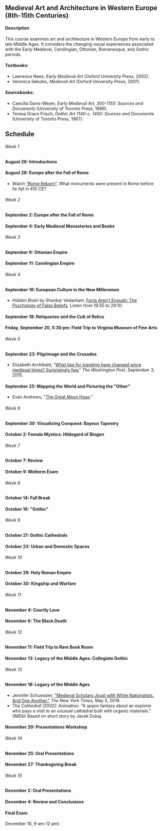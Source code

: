 ## Medieval Art and Architecture in Western Europe (8th-15th Centuries)

#### Description
This course examines art and architecture in Western Europe from early to late Middle Ages. It considers the changing visual experiences associated with the Early Medieval, Carolingian, Ottonian, Romanesque, and Gothic periods.

#### Textbooks:
* Lawrence Nees, _Early Medieval Art_ (Oxford University Press, 2002).
* Veronica Sekules, _Medieval Art_ (Oxford University Press, 2001).
#### Sourcebooks:
* Caecilia Davis-Weyer, _Early Medieval Art, 300-1150: Sources and Documents_ (University of Toronto Press, 1986).
* Teresa Grace Frisch, _Gothic Art 1140-c. 1450: Sources and Documents_ (University of Toronto Press, 1987).

## Schedule
###### Week 1
#### August 26: Introductions
#### August 28: Europe after the Fall of Rome
* Watch [“Rome Reborn”](https://www.youtube.com/watch?v=e_phjB19ZEg). What monuments were present in Rome before its fall in 410 CE?
###### Week 2
#### September 2: Europe after the Fall of Rome
#### September 4: Early Medieval Monasteries and Books
###### Week 3
#### September 9: Ottonian Empire
#### September 11: Carolingian Empire
###### Week 4
#### September 16: European Culture in the New Millennium
* _Hidden Brain_ by Shankar Vedantam: [Facts Aren't Enough: The Psychology of False Beliefs](https://www.npr.org/player/embed/743195213/743559544). Listen from 19:55 to 29:10.
#### September 18: Reliquaries and the Cult of Relics
#### Friday, September 20, 5:30 pm: Field Trip to Virginia Museum of Fine Arts
###### Week 5
#### September 23: Pilgrimage and the Crusades
* Elizabeth Archibald, "[What tips for traveling have changed since medieval times? Surprisingly few.](https://www.washingtonpost.com/lifestyle/travel/what-tips-for-traveling-have-changed-since-medieval-times-surprisingly-few/2015/09/03/39fa7194-482d-11e5-846d-02792f854297_story.html)" _The Washington Post_. September 3, 2015.
#### September 25: Mapping the World and Picturing the "Other"
* Evan Andrews, "[The Great Moon Hoax](http://www.history.com/news/the-great-moon-hoax-180-years-ago?linkId=16545579)."
###### Week 6
#### September 30: Visualizing Conquest: Bayeux Tapestry
#### October 2: Female Mystics: Hildegard of Bingen
###### Week 7
#### October 7: Review
#### October 9: Midterm Exam
###### Week 8
#### October 14: Fall Break
#### October 16: "Gothic"
###### Week 9
#### October 21: Gothic Cathedrals
#### October 23: Urban and Domestic Spaces
###### Week 10
#### October 28: Holy Roman Empire
#### October 30: Kingship and Warfare
###### Week 11
#### November 4: Courtly Love
#### November 6: The Black Death
###### Week 12
#### November 11: Field Trip to Rare Book Room
#### November 13: Legacy of the Middle Ages: Collegiate Gothic
###### Week 13
#### November 18: Legacy of the Middle Ages
* Jennifer Schuessler, ["Medieval Scholars Joust with White Nationalists. And One Another."](https://www.nytimes.com/2019/05/05/arts/the-battle-for-medieval-studies-white-supremacy.html) _The New York Times_, May 5, 2019.
* _The Cathedral_ (2002): Animation. "A space fantasy about an explorer who pays a visit to an unusual cathedral built with organic materials." (IMDb) Based on short story by Jacek Dukaj.
#### November 20: Presentations Workshop
###### Week 14
#### November 25: Oral Presentations
#### November 27: Thanksgiving Break
###### Week 15
#### December 2: Oral Presentations
#### December 4: Review and Conclusions
#### Final Exam
December 10, 9 am-12 pm)
